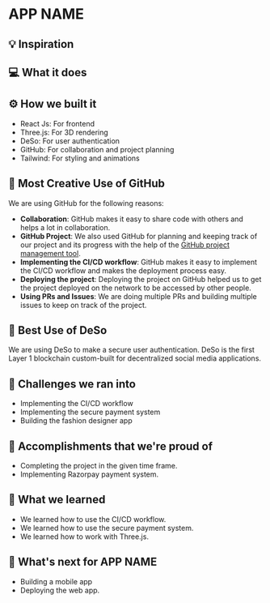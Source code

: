 # APP NAME

## 💡 Inspiration

## 💻 What it does

## ⚙️ How we built it

- React Js: For frontend
- Three.js: For 3D rendering
- DeSo: For user authentication
- GitHub: For collaboration and project planning
- Tailwind: For styling and animations

## 🤝 Most Creative Use of GitHub

We are using GitHub for the following reasons:

- **Collaboration**: GitHub makes it easy to share code with others and helps a lot in collaboration.
- **GitHub Project**: We also used GitHub for planning and keeping track of our project and its progress with the help of the [GitHub project management tool](https://github.com/Rajeta-Sarkar/hacktherunnaway/projects/1).
- **Implementing the CI/CD workflow**: GitHub makes it easy to implement the CI/CD workflow and makes the deployment process easy.
- **Deploying the project**: Deploying the project on GitHub helped us to get the project deployed on the network to be accessed by other people.
- **Using PRs and Issues**: We are doing multiple PRs and building multiple issues to keep on track of the project.

## 🔐 Best Use of DeSo

We are using DeSo to make a secure user authentication. DeSo is the first Layer 1 blockchain custom-built for decentralized social media applications.

## 🧠 Challenges we ran into

- Implementing the CI/CD workflow
- Implementing the secure payment system
- Building the fashion designer app

## 🏅 Accomplishments that we're proud of

- Completing the project in the given time frame.
- Implementing Razorpay payment system.

## 📖 What we learned

- We learned how to use the CI/CD workflow.
- We learned how to use the secure payment system.
- We learned how to work with Three.js.

## 🚀 What's next for APP NAME

- Building a mobile app
- Deploying the web app.
